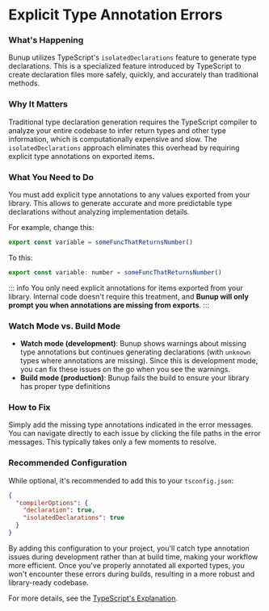 # Explicit Type Annotation Errors

### What's Happening

Bunup utilizes TypeScript's `isolatedDeclarations` feature to generate type declarations. This is a specialized feature introduced by TypeScript to create declaration files more safely, quickly, and accurately than traditional methods.

### Why It Matters

Traditional type declaration generation requires the TypeScript compiler to analyze your entire codebase to infer return types and other type information, which is computationally expensive and slow. The `isolatedDeclarations` approach eliminates this overhead by requiring explicit type annotations on exported items.

### What You Need to Do

You must add explicit type annotations to any values exported from your library. This allows to generate accurate and more predictable type declarations without analyzing implementation details.

For example, change this:

```js [index.ts]
export const variable = someFuncThatReturnsNumber()
```

To this:

```js [index.ts]
export const variable: number = someFuncThatReturnsNumber()
```

::: info
You only need explicit annotations for items exported from your library. Internal code doesn't require this treatment, and **Bunup will only prompt you when annotations are missing from exports**.
:::

### Watch Mode vs. Build Mode

- **Watch mode (development)**: Bunup shows warnings about missing type annotations but continues generating declarations (with `unknown` types where annotations are missing). Since this is development mode, you can fix these issues on the go when you see the warnings.
- **Build mode (production)**: Bunup fails the build to ensure your library has proper type definitions

### How to Fix

Simply add the missing type annotations indicated in the error messages. You can navigate directly to each issue by clicking the file paths in the error messages. This typically takes only a few moments to resolve.

### Recommended Configuration

While optional, it's recommended to add this to your `tsconfig.json`:

```json [tsconfig.json]
{
  "compilerOptions": {
    "declaration": true,
    "isolatedDeclarations": true
  }
}
```

By adding this configuration to your project, you'll catch type annotation issues during development rather than at build time, making your workflow more efficient. Once you've properly annotated all exported types, you won't encounter these errors during builds, resulting in a more robust and library-ready codebase.

For more details, see the [TypeScript's Explanation](https://www.typescriptlang.org/docs/handbook/release-notes/typescript-5-5.html#isolated-declarations).

